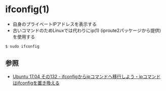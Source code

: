 # ifconfig(1)
- 自身のプライベートIPアドレスを表示する
- 古いコマンドのためLinuxでは代わりにip(1) (iproute2パッケージから提供) を使用する

```
$ sudo ifconfig
```

## 参照
- [Ubuntu 17.04 その132 - ifconfigからipコマンドへ移行しよう・ipコマンドはifconfigを置き換える](https://kledgeb.blogspot.com/2017/07/ubuntu-1704-132-ifconfigipipifconfig.html)
